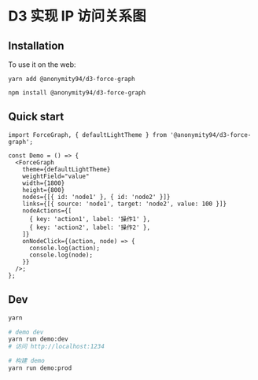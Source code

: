 # D3 实现 IP 访问关系图

## Installation

To use it on the web:

```
yarn add @anonymity94/d3-force-graph
```

```
npm install @anonymity94/d3-force-graph
```

## Quick start

```tsx
import ForceGraph, { defaultLightTheme } from '@anonymity94/d3-force-graph';

const Demo = () => {
  <ForceGraph
    theme={defaultLightTheme}
    weightField="value"
    width={1800}
    height={800}
    nodes={[{ id: 'node1' }, { id: 'node2' }]}
    links={[{ source: 'node1', target: 'node2', value: 100 }]}
    nodeActions={[
      { key: 'action1', label: '操作1' },
      { key: 'action2', label: '操作2' },
    ]}
    onNodeClick={(action, node) => {
      console.log(action);
      console.log(node);
    }}
  />;
};
```

## Dev

```bash
yarn

# demo dev
yarn run demo:dev
# 访问 http://localhost:1234

# 构建 demo
yarn run demo:prod
```
